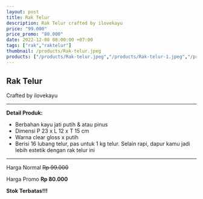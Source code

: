 ```yaml
---
layout: post
title: Rak Telur
description: Rak Telur crafted by ilovekayu
price: "99.000"
price_promo: "80.000"
date: 2022-12-08 08:00:00 +07:00
tags: ["rak","raktelur"]
thumbnail: /products/Rak-telur.jpeg
products: ["/products/Rak-telur.jpeg","/products/Rak-telur-1.jpeg","/products/Rak-telur-2.jpeg","/products/Rak-telur-3.jpeg"]
---
```


## Rak Telur ##

Crafted by ilovekayu

---

**Detail Produk:**

* Berbahan kayu jati putih & atau pinus
* Dimensi P 23 x L 12 x T 15 cm
* Warna clear gloss x putih
* Berisi 16 lubang telur, pas untuk 1 kg telur. Selain rapi, dapur kamu jadi lebih estetik dengan rak telur ini 

---

Harga Normal ~~Rp 99.000~~

Harga Promo **Rp 80.000**

**Stok Terbatas!!!**
